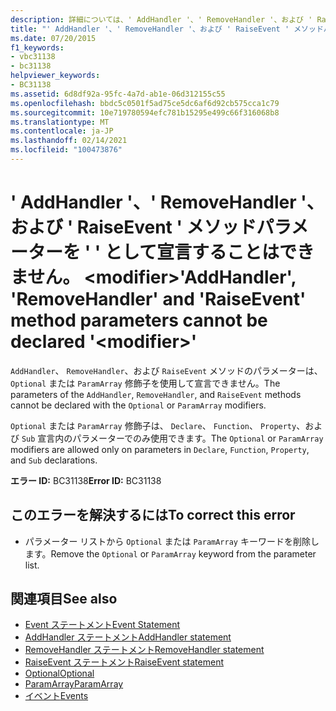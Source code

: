 ```yaml
---
description: 詳細については、' AddHandler '、' RemoveHandler '、および ' RaiseEvent ' メソッドパラメーターを ' ' として宣言することはできません。 <modifier>
title: "' AddHandler '、' RemoveHandler '、および ' RaiseEvent ' メソッドパラメーターを ' ' として宣言することはできません。 <modifier>"
ms.date: 07/20/2015
f1_keywords:
- vbc31138
- bc31138
helpviewer_keywords:
- BC31138
ms.assetid: 6d8df92a-95fc-4a7d-ab1e-06d312155c55
ms.openlocfilehash: bbdc5c0501f5ad75ce5dc6af6d92cb575cca1c79
ms.sourcegitcommit: 10e719780594efc781b15295e499c66f316068b8
ms.translationtype: MT
ms.contentlocale: ja-JP
ms.lasthandoff: 02/14/2021
ms.locfileid: "100473876"
---
```

# <a name="addhandler-removehandler-and-raiseevent-method-parameters-cannot-be-declared-modifier"></a><span data-ttu-id="4f1ac-103">' AddHandler '、' RemoveHandler '、および ' RaiseEvent ' メソッドパラメーターを ' ' として宣言することはできません。 \<modifier></span><span class="sxs-lookup"><span data-stu-id="4f1ac-103">'AddHandler', 'RemoveHandler' and 'RaiseEvent' method parameters cannot be declared '\<modifier>'</span></span>

<span data-ttu-id="4f1ac-104">`AddHandler`、 `RemoveHandler`、および `RaiseEvent` メソッドのパラメーターは、 `Optional` または `ParamArray` 修飾子を使用して宣言できません。</span><span class="sxs-lookup"><span data-stu-id="4f1ac-104">The parameters of the `AddHandler`, `RemoveHandler`, and `RaiseEvent` methods cannot be declared with the `Optional` or `ParamArray` modifiers.</span></span>  
  
 <span data-ttu-id="4f1ac-105">`Optional` または `ParamArray` 修飾子は、 `Declare`、 `Function`、 `Property`、および `Sub` 宣言内のパラメーターでのみ使用できます。</span><span class="sxs-lookup"><span data-stu-id="4f1ac-105">The `Optional` or `ParamArray` modifiers are allowed only on parameters in `Declare`, `Function`, `Property`, and `Sub` declarations.</span></span>  
  
 <span data-ttu-id="4f1ac-106">**エラー ID:** BC31138</span><span class="sxs-lookup"><span data-stu-id="4f1ac-106">**Error ID:** BC31138</span></span>  
  
## <a name="to-correct-this-error"></a><span data-ttu-id="4f1ac-107">このエラーを解決するには</span><span class="sxs-lookup"><span data-stu-id="4f1ac-107">To correct this error</span></span>  
  
- <span data-ttu-id="4f1ac-108">パラメーター リストから `Optional` または `ParamArray` キーワードを削除します。</span><span class="sxs-lookup"><span data-stu-id="4f1ac-108">Remove the `Optional` or `ParamArray` keyword from the parameter list.</span></span>  
  
## <a name="see-also"></a><span data-ttu-id="4f1ac-109">関連項目</span><span class="sxs-lookup"><span data-stu-id="4f1ac-109">See also</span></span>

- [<span data-ttu-id="4f1ac-110">Event ステートメント</span><span class="sxs-lookup"><span data-stu-id="4f1ac-110">Event Statement</span></span>](../language-reference/statements/event-statement.md)
- [<span data-ttu-id="4f1ac-111">AddHandler ステートメント</span><span class="sxs-lookup"><span data-stu-id="4f1ac-111">AddHandler statement</span></span>](../language-reference/statements/addhandler-statement.md)
- [<span data-ttu-id="4f1ac-112">RemoveHandler ステートメント</span><span class="sxs-lookup"><span data-stu-id="4f1ac-112">RemoveHandler statement</span></span>](../language-reference/statements/removehandler-statement.md)
- [<span data-ttu-id="4f1ac-113">RaiseEvent ステートメント</span><span class="sxs-lookup"><span data-stu-id="4f1ac-113">RaiseEvent statement</span></span>](../language-reference/statements/raiseevent-statement.md)
- [<span data-ttu-id="4f1ac-114">Optional</span><span class="sxs-lookup"><span data-stu-id="4f1ac-114">Optional</span></span>](../language-reference/modifiers/optional.md)
- [<span data-ttu-id="4f1ac-115">ParamArray</span><span class="sxs-lookup"><span data-stu-id="4f1ac-115">ParamArray</span></span>](../language-reference/modifiers/paramarray.md)
- [<span data-ttu-id="4f1ac-116">イベント</span><span class="sxs-lookup"><span data-stu-id="4f1ac-116">Events</span></span>](../programming-guide/language-features/events/index.md)
